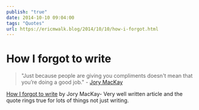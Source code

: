 ```yaml
---
publish: "true"
date: 2014-10-10 09:04:00
tags: "Quotes"
url: https://ericmwalk.blog/2014/10/10/how-i-forgot.html
---
```


# How I forgot to write

<blockquote>"Just because people are giving you compliments doesn't mean that you’re doing a good job." - <a href="https://twitter.com/JoryMacKay">Jory MacKay</a></blockquote>
<a href="https://byrslf.co/how-i-forgot-to-write-fe70ddfd188">How I forgot to write</a> by Jory MacKay- Very well written article and the quote rings true for lots of things not just writing.
